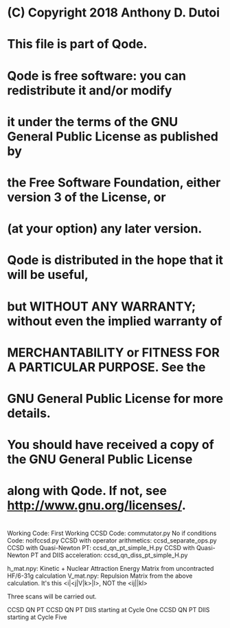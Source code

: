 #    (C) Copyright 2018 Anthony D. Dutoi
# 
#    This file is part of Qode.
# 
#    Qode is free software: you can redistribute it and/or modify
#    it under the terms of the GNU General Public License as published by
#    the Free Software Foundation, either version 3 of the License, or
#    (at your option) any later version.
# 
#    Qode is distributed in the hope that it will be useful,
#    but WITHOUT ANY WARRANTY; without even the implied warranty of
#    MERCHANTABILITY or FITNESS FOR A PARTICULAR PURPOSE.  See the
#    GNU General Public License for more details.
# 
#    You should have received a copy of the GNU General Public License
#    along with Qode.  If not, see <http://www.gnu.org/licenses/>.
#
Working Code:
	First Working CCSD Code:   commutator.py
	No if conditions Code:     noifccsd.py
	CCSD with operator arithmetics: ccsd_separate_ops.py
	CCSD with Quasi-Newton PT: ccsd_qn_pt_simple_H.py
	CCSD with Quasi-Newton PT and DIIS acceleration: ccsd_qn_diss_pt_simple_H.py 

h_mat.npy:  Kinetic + Nuclear Attraction Energy Matrix from uncontracted HF/6-31g calculation
V_mat.npy:  Repulsion Matrix from the above calculation. It's this <i|<j|V|k>|l>, NOT the <ij||kl>

Three scans will be carried out.

CCSD QN PT 
CCSD QN PT DIIS starting at Cycle One
CCSD QN PT DIIS starting at Cycle Five
